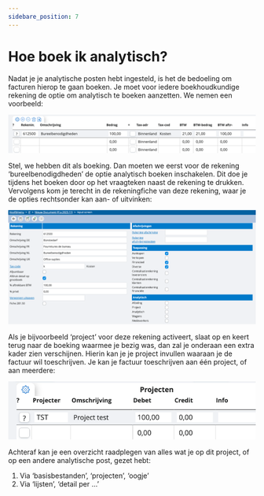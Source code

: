 ```yaml
---
sidebare_position: 7
---
```


# Hoe boek ik analytisch?

Nadat je je analytische posten hebt ingesteld, is het de bedoeling om facturen hierop te gaan boeken. Je moet voor iedere boekhoudkundige rekening de optie om analytisch te boeken aanzetten. We nemen een voorbeeld:

![alt text](/img/images/image233.png)

Stel, we hebben dit als boeking. Dan moeten we eerst voor de rekening ‘bureelbenodigdheden’ de optie analytisch boeken inschakelen. Dit doe je tijdens het boeken door op het vraagteken naast de rekening te drukken. Vervolgens kom je terecht in de rekeningfiche van deze rekening, waar je de opties rechtsonder kan aan- of uitvinken:

![alt text](/img/images/image243.png)

Als je bijvoorbeeld ‘project’ voor deze rekening activeert, slaat op en keert terug naar de boeking waarmee je bezig was, dan zal je onderaan een extra kader zien verschijnen. Hierin kan je je project invullen waaraan je de factuur wil toeschrijven. Je kan je factuur toeschrijven aan één project, of aan meerdere:

![alt text](/img/images/image180.png)

Achteraf kan je een overzicht raadplegen van alles wat je op dit project, of op een andere analytische post, gezet hebt:

1. Via ‘basisbestanden’, ‘projecten’, ‘oogje’
2. Via ‘lijsten’, ‘detail per …’
